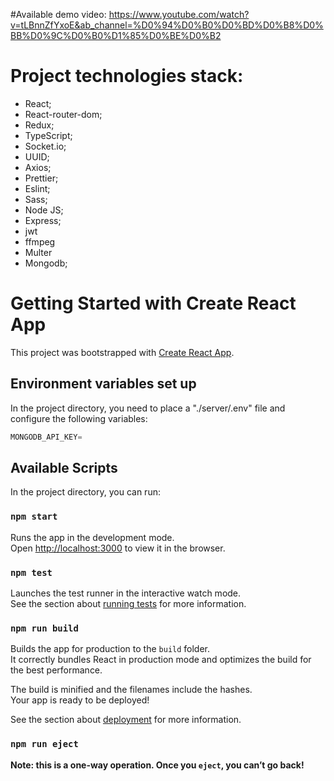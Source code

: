 #Available demo video:
 https://www.youtube.com/watch?v=tLBnnZfYxoE&ab_channel=%D0%94%D0%B0%D0%BD%D0%B8%D0%BB%D0%9C%D0%B0%D1%85%D0%BE%D0%B2

# Project technologies stack:

 - React;
 - React-router-dom;
 - Redux;
 - TypeScript;
 - Socket.io;
 - UUID;
 - Axios;
 - Prettier;
 - Eslint;
 - Sass;
 - Node JS;
 - Express;
 - jwt
 - ffmpeg
 - Multer
 - Mongodb;

# Getting Started with Create React App

This project was bootstrapped with [Create React App](https://github.com/facebook/create-react-app).

## Environment variables set up

In the project directory, you need to place a "./server/.env" file and configure the following variables:

```javascript
MONGODB_API_KEY=
```

## Available Scripts

In the project directory, you can run:

### `npm start`

Runs the app in the development mode.\
Open [http://localhost:3000](http://localhost:3000) to view it in the browser.

### `npm test`

Launches the test runner in the interactive watch mode.\
See the section about [running tests](https://facebook.github.io/create-react-app/docs/running-tests) for more information.

### `npm run build`

Builds the app for production to the `build` folder.\
It correctly bundles React in production mode and optimizes the build for the best performance.

The build is minified and the filenames include the hashes.\
Your app is ready to be deployed!

See the section about [deployment](https://facebook.github.io/create-react-app/docs/deployment) for more information.

### `npm run eject`

**Note: this is a one-way operation. Once you `eject`, you can’t go back!**
